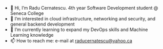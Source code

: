 - 👋 Hi, I’m Radu Cernatescu. 4th year Software Development student @ Seneca College
- 👀 I’m interested in cloud infrastructure, networking and security, and general backend development
- 🌱 I’m currently learning to expand my DevOps skills and Machine Learning knowledge
- 📫 How to reach me: e-mail at raducernatescu@yahoo.ca
